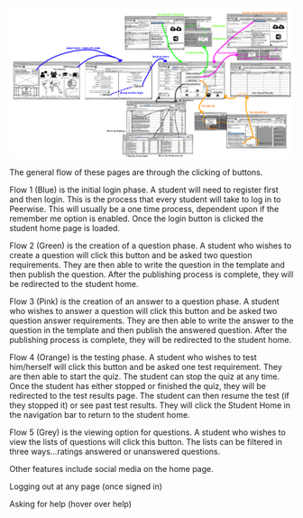 ![Untitled](uploads/cea0b434866ea3aa0bb8f4c23baf471b/Untitled.png)

The general flow of these pages are through the clicking of buttons.

Flow 1 (Blue) is the initial login phase. A student will need to register first and then login. This is the process that every student will take to log in to Peerwise. This will usually be a one time process, dependent upon if the remember me option is enabled. Once the login button is clicked the student home page is loaded.

Flow 2 (Green) is the creation of a question phase. A student who wishes to create a question will click this button and be asked two question requirements. They are then able to write the question in the template and then publish the question. After the publishing process is complete, they will be redirected to the student home.

Flow 3 (Pink) is the creation of an answer to a question phase. A student who wishes to answer a question will click this button and be asked two question answer requirements. They are then able to write the answer to the question in the template and then publish the answered question. After the publishing process is complete, they will be redirected to the student home.

Flow 4 (Orange) is the testing phase. A student who wishes to test him/herself will click this button and be asked one test requirement. They are then able to start the quiz. The student can stop the quiz at any time. Once the student has either stopped or finished the quiz, they will be redirected to the test results page. The student can then resume the test (if they stopped it) or see past test results. They will click the Student Home in the navigation bar to return to the student home.

Flow 5 (Grey) is the viewing option for questions. A student who wishes to view the lists of questions will click this button. The lists can be filtered in three ways...ratings answered or unanswered questions.

Other features include social media on the home page. 

Logging out at any page (once signed in)

Asking for help (hover over help)
